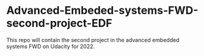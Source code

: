 # Advanced-Embeded-systems-FWD-second-project-EDF
This repo will contain the second project in the advanced embedded systems FWD on Udacity for 2022.
